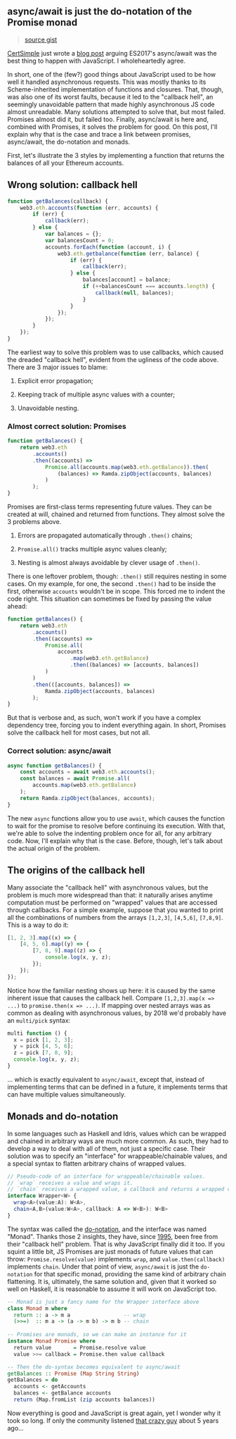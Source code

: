 ## async/await is just the do-notation of the Promise monad

> [source gist](https://gist.githubusercontent.com/MaiaVictor/bc0c02b6d1fbc7e3dbae838fb1376c80/raw/0cace9c7c992f9ee8121afc6adf90395e7264ae0/promise_monad.md)

[CertSimple](https://certsimple.com) just wrote a
[blog post](https://certsimple.com/blog/javascript-equals-async-await)
arguing ES2017's async/await was the best thing to happen with
JavaScript. I wholeheartedly agree.

In short, one of the (few?) good things about JavaScript used to be how
well it handled asynchronous requests. This was mostly thanks to its
Scheme-inherited implementation of functions and closures. That, though,
was also one of its worst faults, because it led to the "callback hell",
an seemingly unavoidable pattern that made highly asynchronous JS code
almost unreadable. Many solutions attempted to solve that, but most
failed. Promises almost did it, but failed too. Finally, async/await is
here and, combined with Promises, it solves the problem for good. On
this post, I'll explain why that is the case and trace a link between
promises, async/await, the do-notation and monads.

First, let's illustrate the 3 styles by implementing a function that
returns the balances of all your Ethereum accounts.

## Wrong solution: callback hell

```javascript
function getBalances(callback) {
	web3.eth.accounts(function (err, accounts) {
		if (err) {
			callback(err);
		} else {
			var balances = {};
			var balancesCount = 0;
			accounts.forEach(function (account, i) {
				web3.eth.getbalance(function (err, balance) {
					if (err) {
						callback(err);
					} else {
						balances[account] = balance;
						if (++balancesCount === accounts.length) {
							callback(null, balances);
						}
					}
				});
			});
		}
	});
}
```

The earliest way to solve this problem was to use callbacks, which
caused the dreaded "callback hell", evident from the ugliness of the
code above. There are 3 major issues to blame:

1. Explicit error propagation;

2. Keeping track of multiple async values with a counter;

3. Unavoidable nesting.

### Almost correct solution: Promises

```javascript
function getBalances() {
	return web3.eth
		.accounts()
		.then((accounts) =>
			Promise.all(accounts.map(web3.eth.getBalance)).then(
				(balances) => Ramda.zipObject(accounts, balances)
			)
		);
}
```

Promises are first-class terms representing future values. They can be
created at will, chained and returned from functions. They almost solve
the 3 problems above.

1. Errors are propagated automatically through `.then()` chains;

2. `Promise.all()` tracks multiple async values cleanly;

3. Nesting is almost always avoidable by clever usage of `.then()`.

There is one leftover problem, though: `.then()` still requires nesting
in some cases. On my example, for one, the second `.then()` had to be
inside the first, otherwise `accounts` wouldn't be in scope. This forced
me to indent the code right. This situation can sometimes be fixed by
passing the value ahead:

```javascript
function getBalances() {
	return web3.eth
		.accounts()
		.then((accounts) =>
			Promise.all(
				accounts
					.map(web3.eth.getBalance)
					.then((balances) => [accounts, balances])
			)
		)
		.then(([accounts, balances]) =>
			Ramda.zipObject(accounts, balances)
		);
}
```

But that is verbose and, as such, won't work if you have a complex
dependency tree, forcing you to indent everything again. In short,
Promises solve the callback hell for most cases, but not all.

### Correct solution: async/await

```javascript
async function getBalances() {
	const accounts = await web3.eth.accounts();
	const balances = await Promise.all(
		accounts.map(web3.eth.getBalance)
	);
	return Ramda.zipObject(balances, accounts);
}
```

The new `async` functions allow you to use `await`, which causes the
function to wait for the promise to resolve before continuing its
execution. With that, we're able to solve the indenting problem once for
all, for any arbitrary code. Now, I'll explain why that is the case.
Before, though, let's talk about the actual origin of the problem.

## The origins of the callback hell

Many associate the "callback hell" with asynchronous values, but the
problem is much more widespread than that: it naturally arises anytime
computation must be performed on "wrapped" values that are accessed
through callbacks. For a simple example, suppose that you wanted to
print all the combinations of numbers from the arrays `[1,2,3]`,
`[4,5,6]`, `[7,8,9]`. This is a way to do it:

```javascript
[1, 2, 3].map((x) => {
	[4, 5, 6].map((y) => {
		[7, 8, 9].map((z) => {
			console.log(x, y, z);
		});
	});
});
```

Notice how the familiar nesting shows up here: it is caused by the same
inherent issue that causes the callback hell. Compare
`[1,2,3].map(x => ...)` to `promise.then(x => ...)`. If mapping over
nested arrays was as common as dealing with asynchronous values, by 2018
we'd probably have an `multi/pick` syntax:

```javascript
multi function () {
  x = pick [1, 2, 3];
  y = pick [4, 5, 6];
  z = pick [7, 8, 9];
  console.log(x, y, z);
}
```

... which is exactly equivalent to `async/await`, except that, instead
of implementing terms that can be defined in a future, it implements
terms that can have multiple values simultaneously.

## Monads and do-notation

In some languages such as Haskell and Idris, values which can be wrapped
and chained in arbitrary ways are much more common. As such, they had to
develop a way to deal with all of them, not just a specific case. Their
solution was to specify an "interface" for wrappeable/chainable values,
and a special syntax to flatten arbitrary chains of wrapped values.

```typescript
// Pseudo-code of an interface for wrappeable/chainable values.
// `wrap` receives a value and wraps it.
// `chain` receives a wrapped value, a callback and returns a wrapped value.
interface Wrapper<W> {
  wrap<A>(value:A): W<A>,
  chain<A,B>(value:W<A>, callback: A => W<B>): W<B>
}
```

The syntax was called the
[do-notation](https://en.wikibooks.org/wiki/Haskell/do_notation), and
the interface was named "Monad". Thanks those 2 insights, they have,
since
[1995](http://code.haskell.org/~dons/haskell-1990-2000/msg01481.html),
been free from their "callback hell" problem. That is why JavaScript
finally did it too. If you squint a little bit, JS Promises are just
monads of future values that can throw: `Promise.resolve(value)`
implements `wrap`, and `value.then(callback)` implements `chain`. Under
that point of view, `async/await` is just the `do-notation` for that
specific monad, providing the same kind of arbitrary chain flattening.
It is, ultimately, the same solution and, given that it worked so well
on Haskell, it is reasonable to assume it will work on JavaScript too.

```haskell
-- Monad is just a fancy name for the Wrapper interface above
class Monad m where
  return :: a -> m a                 -- wrap
  (>>=)  :: m a -> (a -> m b) -> m b -- chain
  
-- Promises are monads, so we can make an instance for it
instance Monad Promise where
  return value       = Promise.resolve value
  value >>= callback = Promise.then value callback

-- Then the do-syntax becomes equivalent to async/await
getBalances :: Promise (Map String String)
getBalances = do
  accounts <- getAccounts
  balances <- getBalance accounts
  return (Map.fromList (zip accounts balances))
```

Now everything is good and JavaScript is great again, yet I wonder why
it took so long. If only the community listened
[that crazy guy](https://github.com/promises-aplus/promises-spec/issues/94)
about 5 years ago...
